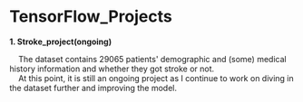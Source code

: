 # TensorFlow_Projects
**1. Stroke_project(ongoing) <br>**

&nbsp;&nbsp;&nbsp;&nbsp;The dataset contains 29065 patients' demographic and (some) medical history information and whether they got stroke or not.<br>
&nbsp;&nbsp;&nbsp;&nbsp;At this point, it is still an ongoing project as I continue to work on diving in the dataset further and improving the model. 

